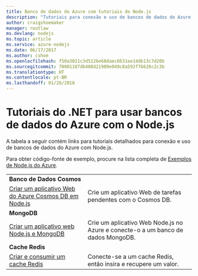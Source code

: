 ```yaml
---
title: Banco de dados do Azure com tutoriais do Node.js
description: "Tutoriais para conexão e uso de bancos de dados do Azure com Node.js."
author: craigshoemaker
manager: routlaw
ms.devlang: nodejs
ms.topic: article
ms.service: azure-nodejs
ms.date: 06/17/2017
ms.author: cshoe
ms.openlocfilehash: f50a3021c3d5126e68daec6631ee14db13c7d20b
ms.sourcegitcommit: 78001187db408d21909e949c8a592f76626c2c3b
ms.translationtype: HT
ms.contentlocale: pt-BR
ms.lasthandoff: 01/26/2018
---
```

# <a name="tutorials-for-using-azure-databases-with-nodejs"></a>Tutoriais do .NET para usar bancos de dados do Azure com o Node.js

A tabela a seguir contém links para tutoriais detalhados para conexão e uso de bancos de dados do Azure com Node.js. 

Para obter código-fonte de exemplo, procure na lista completa de [Exemplos de Node.js do Azure](https://azure.microsoft.com/resources/samples/?term=nodejs).

| | |
|---|---|
| **Banco de Dados Cosmos** ||
| [Criar um aplicativo Web do Azure Cosmos DB em Node.js](http://docs.microsoft.com/azure/documentdb/documentdb-nodejs-application?toc=/azure/node/toc.json&bc=/azure/node/toc.json) | Crie um aplicativo Web de tarefas pendentes com o Cosmos DB.  |
| **MongoDB** ||
| [Criar um aplicativo web Node.js e MongoDB](http://docs.microsoft.com/azure/app-service-web/app-service-web-tutorial-nodejs-mongodb-app?toc=/azure/node/toc.json&bc=/azure/node/toc.json) | Crie um aplicativo Web Node.js no Azure e conecte-o a um banco de dados MongoDB.  |
| **Cache Redis** | |
| [Criar e consumir um cache Redis](http://docs.microsoft.com/azure/redis-cache/cache-nodejs-get-started?toc=/azure/node/toc.json&bc=/azure/node/toc.json) | Conecte-se a um cache Redis, então insira e recupere um valor.
